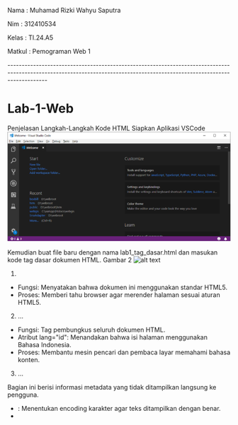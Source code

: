Nama    : Muhamad Rizki Wahyu Saputra
<p> Nim     : 312410534
<p> Kelas   : TI.24.A5
<p>Matkul  : Pemograman Web 1
  
<p>--------------------------------------------------------------------------------------------------------------------------------------------------------------------------

# Lab-1-Web
Penjelasan Langkah-Langkah Kode HTML
Siapkan Aplikasi VSCode
![alt text](https://github.com/ibntrmdzi/Lab-1-Web/blob/main/Gambar%201.png?raw=true)

Kemudian buat file baru dengan nama lab1_tag_dasar.html dan masukan kode tag dasar dokumen
HTML.
Gambar 2 ![alt text](?raw=true)
1. <!DOCTYPE html>
- Fungsi: Menyatakan bahwa dokumen ini menggunakan standar HTML5.
- Proses: Memberi tahu browser agar merender halaman sesuai aturan HTML5.

2. <html lang="id"> … </html>
- Fungsi: Tag pembungkus seluruh dokumen HTML.
- Atribut lang="id": Menandakan bahwa isi halaman menggunakan Bahasa Indonesia.
- Proses: Membantu mesin pencari dan pembaca layar memahami bahasa konten.

3. <head> … </head>
Bagian ini berisi informasi metadata yang tidak ditampilkan langsung ke pengguna.
- <meta charset="UTF-8">: Menentukan encoding karakter agar teks ditampilkan dengan benar.
- <title>: Judul halaman yang akan muncul di tab browser.
Dijalankan hasil kodenya di Browser dan hasilnya masih kosong:
Gambar 3 ![alt text](?raw=true)

Kemudian masukan kode Judul utama halaman seperti gambar dibawah ini:
Gambar 4 ![alt text](?raw=true)
4. <h1>Belajar Dasar HTML</h1>
- Fungsi: Menampilkan judul utama halaman.
- Proses: Ditampilkan dengan ukuran besar dan tebal, menandakan topik utama.
  
5. <p> … </p>
Paragraf pertama:
- Fungsi: Menjelaskan konteks pembelajaran HTML.
- Proses: Teks ditampilkan dalam format paragraf yang rapi.
- 
6. <h2>Paragraf pada HTML</h2>
- Fungsi: Subjudul untuk bagian yang membahas paragraf.
- Proses: Ditampilkan lebih kecil dari <h1>, menandakan bagian baru.
  Paragraf kedua:
Sekaligus di isi paragrafnya dan hasilnya:
Gambar 5 ![alt text](?raw=true)

Kemudian masukan kode untuk menambahkan gambar seperti gambar dibawah ini:
Gambar 6 ![alt text](?raw=true)
7. <h3>Menambahkan Gambar</h3>
- Fungsi: Subjudul untuk bagian gambar.
- Proses: Ditampilkan lebih kecil dari <h2>, menandakan subbagian.

8. <img src="logo_UPB.jpeg" title="Logo Universitas Pelita Bangsa">
- Fungsi: Menampilkan gambar.
- Atribut:
- src: Lokasi file gambar.
- title: Teks yang muncul saat mouse diarahkan ke gambar.
- Proses: Browser mencari file gambar dan menampilkannya di halaman.
✅ Pastikan file logo_UPB.jpeg berada di folder yang sama dengan file HTML agar gambar muncul.
Hasilnya:
Gambar 7 ![alt text](?raw=true)

Kemudian tambahkan kode untuk menampilkan konten visual ke pengguna seperti gambar dibawah ini:
Gambar 8 ![alt text](?raw=true)
9. <body> … </body>
Bagian utama yang menampilkan konten visual ke pengguna.

10. <nav> … </nav>
Bagian navigasi berisi tautan ke halaman lain.
- <a href="...">: Membuat tautan ke halaman lokal atau eksternal.
- Proses: Saat diklik, browser akan membuka halaman yang dituju.
11. <hr>
- Fungsi: Membuat garis horizontal sebagai pemisah visual.
- Proses: Memisahkan bagian navigasi dengan konten utama.
Hasilnya:
Gambar 9 ![alt text](?raw=true)

Dan ini hasil semua kode langkah-langkah diatas:
Gambar 10 ![alt text](?raw=true)

📌 Kesimpulan
Struktur HTML ini sudah lengkap dan benar untuk praktikum dasar:
*Tag dan Fungsi Utama*
<!DOCTYPE> = Menentukan standar HTML5
<html></html> = Membungkus seluruh dokumen HTML
<head></head> = Metadata dan judul halaman
<body></body> = Konten utama yang ditampilkan
<nav></nav> = Navigasi antar halaman
<a></a> = Tautan ke halaman lain
<hr> = Garis pemisah
<h1></h3> = Judul dan subjudul
<p></p> = Paragraf teks
<img> = Menampilkan gambar

